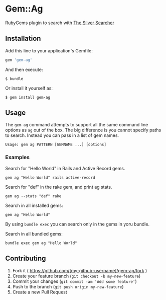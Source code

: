 # Gem::Ag

RubyGems plugin to search with [The Silver Searcher](https://github.com/ggreer/the_silver_searcher)


## Installation

Add this line to your application's Gemfile:

```ruby
gem 'gem-ag'
```

And then execute:

    $ bundle

Or install it yourself as:

    $ gem install gem-ag

## Usage

The `gem ag` command attempts to support all the same command line options as `ag` out of the box. The big difference is you cannot specify paths to search. Instead you can pass in a list of gem names.

```
Usage: gem ag PATTERN [GEMNAME ...] [options]
```

### Examples

Search for "Hello World" in Rails and Active Record gems.

```
gem ag "Hello World" rails active-record
```

Search for "def" in the rake gem, and print ag stats.

```
gem ag --stats "def" rake
````

Search in all installed gems:

```
gem ag "Hello World"
```

By using `bundle exec` you can search only in the gems in yoru bundle.

Search in all bundled gems:

```
bundle exec gem ag "Hello World"
```

## Contributing

1. Fork it ( https://github.com/[my-github-username]/gem-ag/fork )
2. Create your feature branch (`git checkout -b my-new-feature`)
3. Commit your changes (`git commit -am 'Add some feature'`)
4. Push to the branch (`git push origin my-new-feature`)
5. Create a new Pull Request
